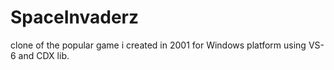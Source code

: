 # SpaceInvaderz
clone of the popular game i created in 2001 for Windows platform using VS-6 and CDX lib.
